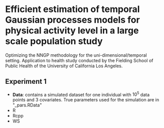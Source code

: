 # Efficient estimation of temporal Gaussian processes models for physical activity level in a large scale population study
Optimizing the NNGP methodology for the uni-dimensional/temporal setting.
Application to health study conducted by the Fielding School of Public Health of the University of California Los Angeles.

## Experiment 1

  - <b>Data</b>: contains a simulated dataset for one individual with $10^5$ data points and 3 covariates. True parameters used for the simulation are in "\_pars.RData"
  - R
  - Rcpp
  - WS
    
